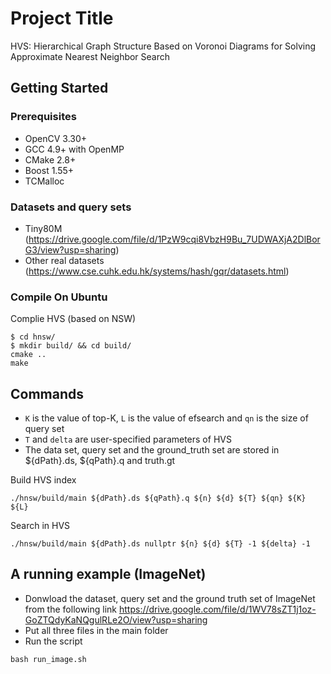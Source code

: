 # Project Title

HVS: Hierarchical Graph Structure Based on Voronoi Diagrams for Solving Approximate Nearest Neighbor Search

## Getting Started

### Prerequisites

* OpenCV 3.30+
* GCC 4.9+ with OpenMP
* CMake 2.8+
* Boost 1.55+
* TCMalloc

### Datasets and query sets

* Tiny80M (https://drive.google.com/file/d/1PzW9cqi8VbzH9Bu_7UDWAXjA2DlBorG3/view?usp=sharing)
* Other real datasets (https://www.cse.cuhk.edu.hk/systems/hash/gqr/datasets.html)

### Compile On Ubuntu

Complie HVS (based on NSW)

```shell
$ cd hnsw/
$ mkdir build/ && cd build/
cmake ..
make 
```
## Commands

* `K` is the value of top-K, `L` is the value of efsearch and `qn` is the size of query set
* `T` and `delta` are user-specified parameters of HVS
* The data set, query set and the ground_truth set are stored in ${dPath}.ds, ${qPath}.q and truth.gt

Build HVS index
```shell
./hnsw/build/main ${dPath}.ds ${qPath}.q ${n} ${d} ${T} ${qn} ${K} ${L}
```
Search in HVS
```shell
./hnsw/build/main ${dPath}.ds nullptr ${n} ${d} ${T} -1 ${delta} -1
```

## A running example (ImageNet)
* Donwload the dataset, query set and the ground truth set of ImageNet from the following link
https://drive.google.com/file/d/1WV78sZT1j1oz-GoZTQdyKaNQgulRLe2O/view?usp=sharing
* Put all three files in the main folder
* Run the script
```shell
bash run_image.sh
```
